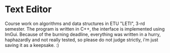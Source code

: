 # Text Editor
Course work on algorithms and data structures in ETU "LETI", 3-rd semester. The program is written in C++, the interface is implemented using ImGui. Because of the burning deadline, everything was written in a hurry, haphazardly and not really tested, so please do not judge strictly, i'm just saving it as a keepsake. :)
